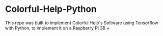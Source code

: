 # Colorful-Help-Python

This repo was built to implement Colorful Help's Software using Tensorflow with Python, to implement it on a Raspberry Pi 3B +
